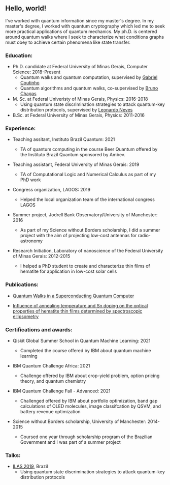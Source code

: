 ## Hello, world!

I've worked with quantum information since my master's degree. In my master's degree, I worked with quantum cryptography which led me to seek more practical applications of quantum mechanics. My ph.D. is centered around quantum walks where I seek to characterize what conditions graphs must obey to achieve certain phenomena like state transfer.

### Education:

* Ph.D. candidate at Federal University of Minas Gerais, Computer Science: 2018-Present
  * Quantum walks and quantum computation, supervised by [Gabriel Coutinho](https://homepages.dcc.ufmg.br/~gabriel/)
  * Quantum algorithms and quantum walks, co-supervised by [Bruno Chagas](https://www.ichec.ie/staff/bruno-chagas)
* M. Sc. at Federal Univeristy of Minas Gerais, Physics: 2016-2018
  * Using quantum state discrimination strategies to attack quantum-key distribution protocols, supervised by [Leonardo Neves](http://lattes.cnpq.br/0525343899407081)
* B.Sc. at Federal University of Minas Gerais, Physics: 2011-2016


### Experience:

* Teaching assitant, Instituto Brazil Quantum: 2021
  * TA of quantum computing in the course Beer Quantum offered by the Instituto Brazil Quantum sponsored by Ambev. 

* Teaching assistant, Federal University of Minas Gerais: 2019
  * TA of Computational Logic and Numerical Calculus as part of my PhD work

* Congress organization, LAGOS: 2019 
  * Helped the local organization team of the international congress LAGOS

* Summer project, Jodrell Bank Observatory/University of Manchester: 2016
  * As part of my Science without Borders scholarship, I did a summer project with the aim of projecting low-cost antennas for radio-astronomy

* Research Initiation, Laboratory of nanoscience of the Federal University of Minas Gerais: 2012-2015
  * I helped a PhD student to create and characterize thin films of hematite for application in low-cost solar cells

### Publications:

* [Quantum Walks in a Superconducting Quantum Computer](https://sol.sbc.org.br/index.php/wquantum/article/view/17223/17061)

* [Influence of annealing temperature and Sn doping on the optical properties of hematite thin films determined by spectroscopic ellipsometry](https://aip.scitation.org/doi/abs/10.1063/1.4954315)


### Certifications and awards:

* Qiskit Global Summer School in Quantum Machine Learning: 2021
  * Completed the course offered by IBM about quantum machine learning
  
* IBM Quantum Challenge Africa: 2021
  * Challenge offered by IBM about crop-yield problem, option pricing theory, and quantum chemistry
 
* IBM Quantum Challenge Fall - Advanced: 2021
  * Challenged offered by IBM about portfolio optimization, band gap calculations of OLED molecules, image classifcation by QSVM, and battery revenue optimization

* Science without Borders scholarship, University of Manchester: 2014-2015
  * Coursed one year through scholarship program of the Brazilian Government and I was part of a summer project



### Talks:

* [ILAS 2019](http://ilas2019.org/), Brazil
  *  Using quantum state discrimination strategies to attack quantum-key distribution protocols
